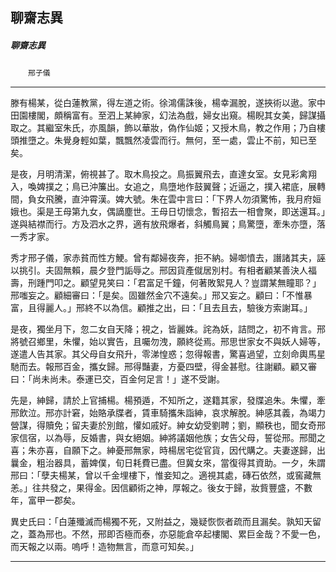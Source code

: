 

## 聊齋志異

##### 聊齋志異
　　`邢子儀`

* * *

滕有楊某，從白蓮教黨，得左道之術。徐鴻儒誅後，楊幸漏脫，遂挾術以遨。家中田園樓閣，頗稱富有。至泗上某紳家，幻法為戲，婦女出窺。楊睨其女美，歸謀攝取之。其繼室朱氏，亦風韻，飾以華妝，偽作仙姬；又授木鳥，教之作用；乃自樓頭推墮之。朱覺身輕如葉，飄飄然凌雲而行。無何，至一處，雲止不前，知已至矣。

是夜，月明清潔，俯視甚了。取木鳥投之。鳥振翼飛去，直達女室。女見彩禽翔入，喚婢撲之；鳥已沖簾出。女追之，鳥墮地作鼓翼聲；近逼之，撲入裙底，展轉間，負女飛騰，直沖霄漢。婢大號。朱在雲中言曰：「下界人勿須驚怖，我月府姮娥也。渠是王母第九女，偶謫塵世。王母日切懷念，暫招去一相會聚，即送還耳。」遂與結襟而行。方及泗水之界，適有放飛爆者，斜觸鳥翼；鳥驚墮，牽朱亦墮，落一秀才家。

秀才邢子儀，家赤貧而性方鯁。曾有鄰婦夜奔，拒不納。婦啣憤去，譖諸其夫，誣以挑引。夫固無賴，晨夕登門詬辱之。邢因貨產僦居別村。有相者顧某善決人福壽，刑踵門叩之。顧望見笑曰：「君富足千鐘，何著敗絮見人？豈謂某無瞳耶？」邢嗤妄之。顧細審曰：「是矣。固雖然金穴不遠矣。」邢又妄之。顧曰：「不惟暴富，且得麗人。」邢終不以為信。顧推之出，曰：「且去且去，驗後方索謝耳。」

是夜，獨坐月下，忽二女自天降；視之，皆麗姝。詫為妖，詰問之，初不肯言。邢將號召鄉里，朱懼，始以實告，且囑勿洩，願終從焉。邢思世家女不與妖人婦等，遂遣人告其家。其父母自女飛升，零涕惶惑；忽得報書，驚喜過望，立刻命輿馬星馳而去。報邢百金，攜女歸。邢得豔妻，方憂四壁，得金甚慰。往謝顧。顧又審曰：「尚未尚未。泰運已交，百金何足言！」遂不受謝。

先是，紳歸，請於上官捕楊。楊預遁，不知所之，遂籍其家，發牒追朱。朱懼，牽邢飲泣。邢亦計窘，始賂承牒者，賃車騎攜朱詣紳，哀求解脫。紳感其義，為竭力營謀，得贖免；留夫妻於別館，懽如戚好。紳女幼受劉聘；劉，顯秩也，聞女奇邢家信宿，以為辱，反婚書，與女絕姻。紳將議姻他族；女告父母，誓從邢。邢聞之喜；朱亦喜，自願下之。紳憂邢無家，時楊居宅從官貨，因代購之。夫妻遂歸，出曩金，粗治器具，蓄婢僕，旬日耗費已盡。但冀女來，當復得其資助。一夕，朱謂邢曰：「孽夫楊某，曾以千金埋樓下，惟妾知之。適視其處，磚石依然，或窖藏無恙。」往共發之，果得金。因信顧術之神，厚報之。後女于歸，妝貲豐盛，不數年，富甲一郡矣。

異史氏曰：「白蓮殲滅而楊獨不死，又附益之，幾疑恢恢者疏而且漏矣。孰知天留之，蓋為邢也。不然，邢即否極而泰，亦惡能倉卒起樓閣、累巨金哉？不愛一色，而天報之以兩。嗚呼！造物無言，而意可知矣。」

* * *

